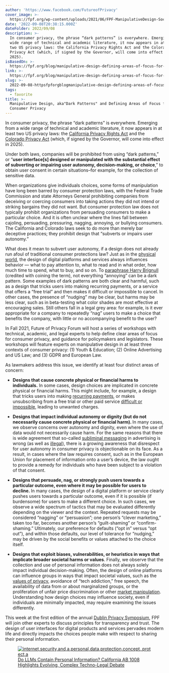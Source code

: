 ```yaml
---
author: 'https://www.facebook.com/FutureofPrivacy'
cover_image: >-
  https://fpf.org/wp-content/uploads/2021/06/FPF-ManipulativeDesign-SocialGraphic-1080x1080-v1.png
date: '2022-09-08T20:38:15.000Z'
dateFolder: 2022/09/08
description: >-
  In consumer privacy, the phrase “dark patterns” is everywhere. Emerging from a
  wide range of technical and academic literature, it now appears in at least
  two US privacy laws: the California Privacy Rights Act and the Colorado
  Privacy Act (which, if signed by the Governor, will come into effect in
  2025). 
isBasedOn: >-
  https://fpf.org/blog/manipulative-design-defining-areas-of-focus-for-consumer-privacy/
link: >-
  https://fpf.org/blog/manipulative-design-defining-areas-of-focus-for-consumer-privacy/
slug: >-
  2022-09-08-httpsfpforgblogmanipulative-design-defining-areas-of-focus-for-consumer-privacy
tags:
  - favorite
title: >-
  Manipulative Design, aka"Dark Patterns" and Defining Areas of Focus for
  Consumer Privacy
---
```

<p>In consumer privacy, the phrase “dark patterns” is everywhere. Emerging from a wide range of technical and academic literature, it now appears in at least two US privacy laws: the <a href="https://thecpra.org/">California Privacy Rights Act</a> and the <a href="https://leg.colorado.gov/sites/default/files/documents/2021A/bills/2021a_190_rer.pdf">Colorado Privacy Act</a> (which, if signed by the Governor, will come into effect in 2025).</p>
<p>Under both laws, companies will be prohibited from using “dark patterns,” or “<strong>user interface[s] designed or manipulated with the substantial effect of subverting or impairing user autonomy, decision‐making, or choice</strong>,” to obtain user consent in certain situations–for example, for the collection of sensitive data.</p>
<p>When organizations give individuals choices, some forms of manipulation have long been barred by consumer protection laws, with the Federal Trade Commission and state Attorneys General prohibiting companies from deceiving or coercing consumers into taking actions they did not intend or striking bargains they did not want. But consumer protection law does not typically prohibit organizations from persuading consumers to make a particular choice. And it is often unclear where the lines fall between cajoling, persuading, pressuring, nagging, annoying, or bullying consumers. The California and Colorado laws seek to do more than merely bar deceptive practices; they prohibit design that “subverts or impairs user autonomy.”</p>
<p>What does it mean to subvert user autonomy, if a design does not already run afoul of traditional consumer protections law? Just as in the <a href="https://www.nytimes.com/2019/11/08/nyregion/hostile-architecture-nyc.html">physical world</a>, the design of digital platforms and services always influences behavior — what to pay attention to, what to read and in what order, how much time to spend, what to buy, and so on. To <a href="https://www.designweek.co.uk/issues/9-15-march-2020/dark-patterns-design/">paraphrase Harry Brignull</a> (credited with coining the term), not everything “annoying” can be a dark pattern. Some examples of dark patterns are both clear and harmful, such as a design that tricks users into making recurring payments, or a service that offers a “free trial” and then makes it difficult or impossible to cancel. In other cases, the presence of “nudging” may be clear, but harms may be less clear, such as in beta-testing what color shades are most effective at encouraging sales. Still others fall in a legal grey area: for example, is it ever appropriate for a company to repeatedly “nag” users to make a choice that benefits the company, with little or no accompanying benefit to the user?</p>
<p>In Fall 2021, Future of Privacy Forum will host a series of workshops with technical, academic, and legal experts to help define clear areas of focus for consumer privacy, and guidance for policymakers and legislators. These workshops will feature experts on manipulative design in at least three contexts of consumer privacy: (1) Youth &amp; Education; (2) Online Advertising and US Law; and (3) GDPR and European Law.</p>
<p>As lawmakers address this issue, we identify at least four distinct areas of concern:</p>
<ul><li><strong>Designs that cause concrete physical or financial harms to individuals.</strong> In some cases, design choices are implicated in concrete physical or financial harms. This might include, for example, a design that tricks users into making <a href="https://www.nytimes.com/2021/04/03/us/politics/trump-donations.html">recurring payments</a>, or makes unsubscribing from a free trial or other paid service <a href="https://www.darkpatterns.org/types-of-dark-pattern/roach-motel">difficult or impossible</a>, leading to unwanted charges.</li></ul>
<ul><li><strong>Designs that impact individual autonomy or dignity (but do not necessarily cause concrete physical or financial harm). </strong>In many cases, we observe concerns over autonomy and dignity, even where the use of data would not necessarily cause harm. For the same reasons that there is wide agreement that so-called <a href="https://www.wsj.com/articles/SB944691574153659873">subliminal messaging</a> in advertising is wrong (as well as <a href="https://www.ftc.gov/tips-advice/business-center/guidance/advertising-faqs-guide-small-business">illegal</a>), there is a growing awareness that disrespect for user autonomy in consumer privacy is objectionable on its face. As a result, in cases where the law requires consent, such as in the European Union for placement of information onto a user’s device, the law ought to provide a remedy for individuals who have been subject to a violation of that consent.</li></ul>
<ul><li><strong>Designs that persuade, nag, or strongly push users towards a particular outcome, even where it may be possible for users to decline. </strong>In many cases, the design of a digital platform or service clearly pushes users towards a particular outcome, even if it is possible (if burdensome) for users to make a different choice. In such cases, we observe a wide spectrum of tactics that may be evaluated differently depending on the viewer and the context. Repeated requests may be considered “nagging” or “persuasion”; one person’s “clever marketing,” taken too far, becomes another person’s “guilt-shaming” or “confirm-shaming.” Ultimately, our preference for defaults (“opt in” versus “opt out”), and within those defaults, our level of tolerance for “nudging,” may be driven by the social benefits or values attached to the choice itself.</li></ul>
<ul><li><strong>Designs that exploit biases, vulnerabilities, or heuristics in ways that implicate broader societal harms or values</strong>. Finally, we observe that the collection and use of personal information does not always solely impact individual decision-making. Often, the design of online platforms can influence groups in ways that impact societal values, such as the <a href="https://scholarship.law.gwu.edu/faculty_publications/1482/">values of privacy</a>, avoidance of “tech addiction,” free speech, the availability of data from or about marginalized groups, or the proliferation of unfair price discrimination or other <a href="https://papers.ssrn.com/sol3/papers.cfm?abstract_id=2309703">market manipulation</a>. Understanding how design choices may influence society, even if individuals are minimally impacted, may require examining the issues differently.</li></ul>
<p>This week at the first edition of the annual <a href="https://fpf.org/fpf-event/dublin-privacy-virtual-symposium/">Dublin Privacy Symposium</a>, FPF will join other experts to discuss principles for transparency and trust. The design of user interfaces for digital products and services pervades modern life and directly impacts the choices people make with respect to sharing their personal information.</p>
<figure><a href="https://fpf.org/blog/do-llms-contain-personal-information-california-ab-1008-highlights-evolving-complex-techno-legal-debate/"><img alt="internet,security,and,a,personal,data,protection,concept.,protect,a" sizes="(max-width: 300px) 100vw, 300px" src="https://fpf.org/wp-content/uploads/2024/10/shutterstock_1950357121-2048x1098.jpg" srcset="https://fpf.org/wp-content/uploads/2024/10/shutterstock_1950357121-300x161.jpg 300w, https://fpf.org/wp-content/uploads/2024/10/shutterstock_1950357121-1024x549.jpg 1024w, https://fpf.org/wp-content/uploads/2024/10/shutterstock_1950357121-768x412.jpg 768w, https://fpf.org/wp-content/uploads/2024/10/shutterstock_1950357121-1536x824.jpg 1536w, https://fpf.org/wp-content/uploads/2024/10/shutterstock_1950357121-2048x1098.jpg 2048w"/></a><figcaption><a href="https://fpf.org/blog/do-llms-contain-personal-information-california-ab-1008-highlights-evolving-complex-techno-legal-debate/">Do LLMs Contain Personal Information? California AB 1008 Highlights Evolving, Complex Techno-Legal Debate</a></figcaption></figure>
